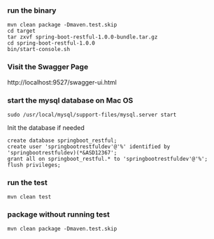 
### run the binary
```
mvn clean package -Dmaven.test.skip
cd target
tar zxvf spring-boot-restful-1.0.0-bundle.tar.gz
cd spring-boot-restful-1.0.0
bin/start-console.sh
```

### Visit the Swagger Page
http://localhost:9527/swagger-ui.html

### start the mysql database on Mac OS
```
sudo /usr/local/mysql/support-files/mysql.server start
```

Init the database if needed
```
create database springboot_restful;
create user 'springbootrestfuldev'@'%' identified by 'springbootrestfuldev)(*&ASD12367';
grant all on springboot_restful.* to 'springbootrestfuldev'@'%';
flush privileges;
```

### run the test
```
mvn clean test
```

### package without running test
```
mvn clean package -Dmaven.test.skip
```